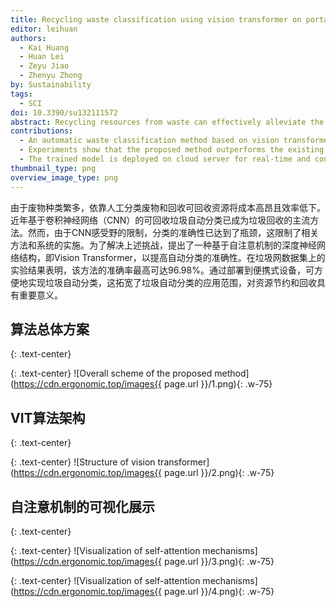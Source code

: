 ```yaml
---
title: Recycling waste classification using vision transformer on portable device
editor: leihuan
authors:
  - Kai Huang
  - Huan Lei
  - Zeyu Jiao
  - Zhenyu Zhong
by: Sustainability
tags:
  - SCI
doi: 10.3390/su132111572
abstract: Recycling resources from waste can effectively alleviate the threat of global resource strain. Due to the wide variety of waste, relying on manual classification of waste and recycling recyclable resources would be costly and inefficient. In recent years, automatic recyclable waste classification based on convolutional neural network (CNN) has become the mainstream method of waste recycling. However, due to the receptive field limitation of the CNN, the accuracy of classification has reached a bottleneck, which restricts the implementation of relevant methods and systems. In order to solve the above challenges, in this study, a deep neural network architecture only based on self-attention mechanism, named Vision Transformer, is proposed to improve the accuracy of automatic classification. Experimental results on TrashNet dataset show that the proposed method can achieve the highest accuracy of 96.98%, which is better than the existing CNN-based method. By deploying the well-trained model on the server and using a portable device to take pictures of waste in order to upload to the server, automatic waste classification can be expediently realized on the portable device, which broadens the scope of application of automatic waste classification and is of great significance with respect to resource conservation and recycling.
contributions:
  - An automatic waste classification method based on vision transformer is proposed to improve the efficiency of resource recycling.
  - Experiments show that the proposed method outperforms the existing methods.
  - The trained model is deployed on cloud server for real-time and convenient waste classification on portable devices.
thumbnail_type: png
overview_image_type: png
---
```

由于废物种类繁多，依靠人工分类废物和回收可回收资源将成本高昂且效率低下。近年基于卷积神经网络（CNN）的可回收垃圾自动分类已成为垃圾回收的主流方法。然而，由于CNN感受野的限制，分类的准确性已达到了瓶颈，这限制了相关方法和系统的实施。为了解决上述挑战，提出了一种基于自注意机制的深度神经网络结构，即Vision Transformer，以提高自动分类的准确性。在垃圾网数据集上的实验结果表明，该方法的准确率最高可达96.98%。通过部署到便携式设备，可方便地实现垃圾自动分类，这拓宽了垃圾自动分类的应用范围，对资源节约和回收具有重要意义。


## 算法总体方案
{: .text-center}

{: .text-center}
![Overall scheme of the proposed method](https://cdn.ergonomic.top/images{{ page.url }}/1.png){: .w-75}


## VIT算法架构
{: .text-center}

{: .text-center}
![Structure of vision transformer](https://cdn.ergonomic.top/images{{ page.url }}/2.png){: .w-75}


## 自注意机制的可视化展示
{: .text-center}

{: .text-center}
![Visualization of self-attention mechanisms](https://cdn.ergonomic.top/images{{ page.url }}/3.png){: .w-75}

{: .text-center}
![Visualization of self-attention mechanisms](https://cdn.ergonomic.top/images{{ page.url }}/4.png){: .w-75}
